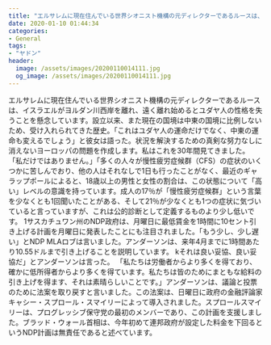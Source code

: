 ```yaml
---
title: "エルサレムに現在住んでいる世界シオニスト機構の元ディレクターであるルースは、イスラエルがヨルダン川西岸を離れ、遠く離れ始めるとユダヤ人の性格を失うことを懸念しています。"
date: 2020-01-10 01:44:34
categories:
- General
tags:
- "ヤドン"
header:
  image: /assets/images/20200110014111.jpg
  og_image: /assets/images/20200110014111.jpg
---
```


エルサレムに現在住んでいる世界シオニスト機構の元ディレクターであるルースは、イスラエルがヨルダン川西岸を離れ、遠く離れ始めるとユダヤ人の性格を失うことを懸念しています。設立以来、また現在の国境は中東の国境に比例しないため、受け入れられてきた歴史。「これはユダヤ人の運命だけでなく、中東の運命も変えるでしょう」と彼女は語った。状況を解決するための真剣な努力なしに消えないヨーロッパの問題を作成します。私はこれを30年間見てきました。 「私だけではありません。」「多くの人々が慢性疲労症候群（CFS）の症状のいくつかに苦しんでおり、他の人はそれなしで1日も行ったことがなく、最近のギャラップポールによると、18歳以上の男性と女性の割合は、この状態について「高い」レベルの意識を持っています。成人の17％が「慢性疲労症候群」という言葉を少なくとも1回聞いたことがある、そして21％が少なくとも1つの症状に気づいていると言っていますが、これは公的診断として定義するものより少し低いです。 1サスカチュワン州のNDP政府は、月曜日に最低賃金を1時間に10セント引き上げる計画を月曜日に発表したことにも注目されました。「もう少し、少し遅い」とNDP MLAロブは言いました。アンダーソンは、来年4月までに1時間あたり10.55ドルまで引き上げることを説明しています。 kそれは良い妥協、良い妥協だ」とアンダーソンは言った。 「私たちは労働者からより多くを得ており、確かに低所得者からより多くを得ています。私たちは皆のためにまともな給料の引き上げを得ます、それは素晴らしいことです。」アンダーソンは、議論と投票のために法案を取り戻すと言いました。この法案は、日曜日に政府の金融評論家キャシー・スプロール・スマイリーによって導入されました。スプロールスマイリーは、プログレッシブ保守党の最初のメンバーであり、この計画を支援しました。ブラッド・ウォール首相は、今年初めて連邦政府が設定した料金を下回るというNDP計画は無責任であると述べています。
